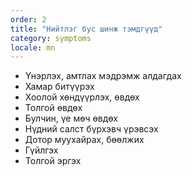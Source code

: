 ```yaml
---
order: 2
title: "Нийтлэг бус шинж тэмдгүүд"
category: symptoms
locale: mn
---
```


- Үнэрлэх, амтлах мэдрэмж алдагдах
- Хамар битүүрэх
- Хоолой хөндүүрлэх, өвдөх
- Толгой өвдөх 
- Булчин, үе мөч өвдөх 
- Нүдний салст бүрхэвч үрэвсэх
- Дотор муухайрах, бөөлжих
- Гүйлгэх
- Толгой эргэх

